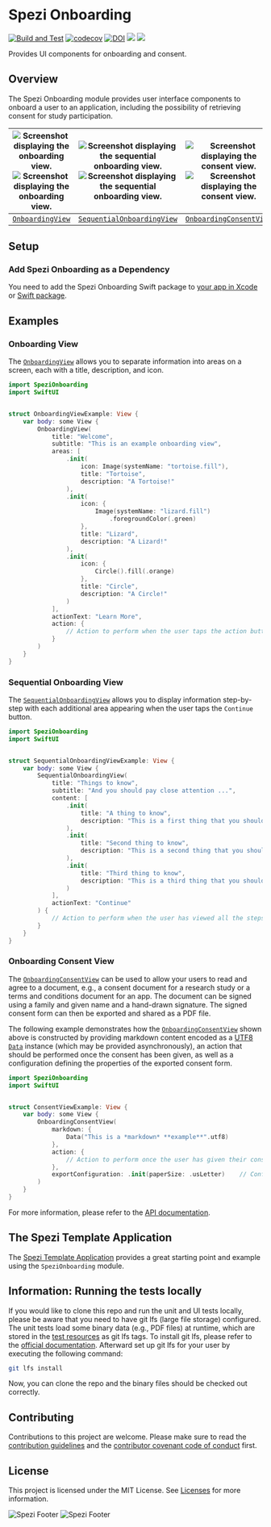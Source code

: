 <!--

This source file is part of the Stanford Spezi open-source project.

SPDX-FileCopyrightText: 2022 Stanford University and the project authors (see CONTRIBUTORS.md)

SPDX-License-Identifier: MIT
  
-->

# Spezi Onboarding

[![Build and Test](https://github.com/StanfordSpezi/SpeziOnboarding/actions/workflows/build-and-test.yml/badge.svg)](https://github.com/StanfordSpezi/SpeziOnboarding/actions/workflows/build-and-test.yml)
[![codecov](https://codecov.io/gh/StanfordSpezi/SpeziOnboarding/branch/main/graph/badge.svg?token=lsRIXi5IXY)](https://codecov.io/gh/StanfordSpezi/SpeziOnboarding)
[![DOI](https://zenodo.org/badge/DOI/10.5281/zenodo.7806970.svg)](https://doi.org/10.5281/zenodo.7806970)
[![](https://img.shields.io/endpoint?url=https%3A%2F%2Fswiftpackageindex.com%2Fapi%2Fpackages%2FStanfordSpezi%2FSpeziOnboarding%2Fbadge%3Ftype%3Dswift-versions)](https://swiftpackageindex.com/StanfordSpezi/SpeziOnboarding)
[![](https://img.shields.io/endpoint?url=https%3A%2F%2Fswiftpackageindex.com%2Fapi%2Fpackages%2FStanfordSpezi%2FSpeziOnboarding%2Fbadge%3Ftype%3Dplatforms)](https://swiftpackageindex.com/StanfordSpezi/SpeziOnboarding)

Provides UI components for onboarding and consent.


## Overview

The Spezi Onboarding module provides user interface components to onboard a user to an application, including the possibility of retrieving consent for study participation.

|![Screenshot displaying the onboarding view.](Sources/SpeziOnboarding/SpeziOnboarding.docc/Resources/OnboardingView.png#gh-light-mode-only) ![Screenshot displaying the onboarding view.](Sources/SpeziOnboarding/SpeziOnboarding.docc/Resources/OnboardingView~dark.png#gh-dark-mode-only)|![Screenshot displaying the sequential onboarding view.](Sources/SpeziOnboarding/SpeziOnboarding.docc/Resources/SequentialOnboardingView.png#gh-light-mode-only) ![Screenshot displaying the sequential onboarding view.](Sources/SpeziOnboarding/SpeziOnboarding.docc/Resources/SequentialOnboardingView~dark.png#gh-dark-mode-only)|![Screenshot displaying the consent view.](Sources/SpeziOnboarding/SpeziOnboarding.docc/Resources/ConsentView.png#gh-light-mode-only) ![Screenshot displaying the consent view.](Sources/SpeziOnboarding/SpeziOnboarding.docc/Resources/ConsentView~dark.png#gh-dark-mode-only)
|:--:|:--:|:--:|
|[`OnboardingView`](https://swiftpackageindex.com/stanfordspezi/spezionboarding/documentation/spezionboarding/onboardingview)|[`SequentialOnboardingView`](https://swiftpackageindex.com/stanfordspezi/spezionboarding/documentation/spezionboarding/sequentialonboardingview)|[`OnboardingConsentView`](https://swiftpackageindex.com/stanfordspezi/spezionboarding/documentation/spezionboarding/onboardingconsentview)|


## Setup

### Add Spezi Onboarding as a Dependency

You need to add the Spezi Onboarding Swift package to
[your app in Xcode](https://developer.apple.com/documentation/xcode/adding-package-dependencies-to-your-app#) or
[Swift package](https://developer.apple.com/documentation/xcode/creating-a-standalone-swift-package-with-xcode#Add-a-dependency-on-another-Swift-package).


## Examples

### Onboarding View

The [`OnboardingView`](https://swiftpackageindex.com/stanfordspezi/spezionboarding/documentation/spezionboarding/onboardingview) allows you to separate information into areas on a screen, each with a title, description, and icon.

```swift
import SpeziOnboarding
import SwiftUI


struct OnboardingViewExample: View {
    var body: some View {
        OnboardingView(
            title: "Welcome",
            subtitle: "This is an example onboarding view",
            areas: [
                .init(
                    icon: Image(systemName: "tortoise.fill"), 
                    title: "Tortoise", 
                    description: "A Tortoise!"
                ),
                .init(
                    icon: {
                        Image(systemName: "lizard.fill")
                            .foregroundColor(.green)
                    },
                    title: "Lizard", 
                    description: "A Lizard!"
                ),
                .init(
                    icon: {
                        Circle().fill(.orange)
                    }, 
                    title: "Circle", 
                    description: "A Circle!"
                )
            ],
            actionText: "Learn More",
            action: {
                // Action to perform when the user taps the action button.
            }
        )
    }
}
```


### Sequential Onboarding View

The [`SequentialOnboardingView`](https://swiftpackageindex.com/stanfordspezi/spezionboarding/documentation/spezionboarding/sequentialonboardingview) allows you to display information step-by-step with each additional area appearing when the user taps the `Continue` button.

```swift
import SpeziOnboarding
import SwiftUI


struct SequentialOnboardingViewExample: View {
    var body: some View {
        SequentialOnboardingView(
            title: "Things to know",
            subtitle: "And you should pay close attention ...",
            content: [
                .init(
                    title: "A thing to know", 
                    description: "This is a first thing that you should know; read carefully!"
                ),
                .init(
                    title: "Second thing to know", 
                    description: "This is a second thing that you should know; read carefully!"
                ),
                .init(
                    title: "Third thing to know", 
                    description: "This is a third thing that you should know; read carefully!"
                )
            ],
            actionText: "Continue"
        ) {
            // Action to perform when the user has viewed all the steps
        }
    }
}
```


### Onboarding Consent View

The [`OnboardingConsentView`](https://swiftpackageindex.com/stanfordspezi/spezionboarding/documentation/spezionboarding/onboardingconsentview) can be used to allow your users to read and agree to a document, e.g., a consent document for a research study or a terms and conditions document for an app. The document can be signed using a family and given name and a hand-drawn signature. The signed consent form can then be exported and shared as a PDF file.

The following example demonstrates how the [`OnboardingConsentView`](https://swiftpackageindex.com/stanfordspezi/spezionboarding/documentation/spezionboarding/onboardingconsentview) shown above is constructed by providing markdown content encoded as a [UTF8](https://www.swift.org/blog/utf8-string/) [`Data`](https://developer.apple.com/documentation/foundation/data) instance (which may be provided asynchronously), an action that should be performed once the consent has been given, as well as a configuration defining the properties of the exported consent form.

```swift
import SpeziOnboarding
import SwiftUI


struct ConsentViewExample: View {
    var body: some View {
        OnboardingConsentView(
            markdown: {
                Data("This is a *markdown* **example**".utf8)
            },
            action: {
                // Action to perform once the user has given their consent
            },
            exportConfiguration: .init(paperSize: .usLetter)    // Configure the properties of the exported consent form
        )
    }
}
```

For more information, please refer to the [API documentation](https://swiftpackageindex.com/StanfordSpezi/SpeziOnboarding/documentation).


## The Spezi Template Application

The [Spezi Template Application](https://github.com/StanfordSpezi/SpeziTemplateApplication) provides a great starting point and example using the `SpeziOnboarding` module.

## Information: Running the tests locally
If you would like to clone this repo and run the unit and UI tests locally, please be aware that you need to have git lfs (large file storage) configured. The unit tests load some binary data (e.g., PDF files) at runtime, which are stored in the [test resources](Tests/SpeziOnboardingTests/Resources/) as git lfs tags. To install git lfs, please refer to the [official documentation](https://git-lfs.com/). Afterward set up git lfs for your user by executing the following command:
```sh
git lfs install
``` 
Now, you can clone the repo and the binary files should be checked out correctly.
## Contributing

Contributions to this project are welcome. Please make sure to read the [contribution guidelines](https://github.com/StanfordSpezi/.github/blob/main/CONTRIBUTING.md) and the [contributor covenant code of conduct](https://github.com/StanfordSpezi/.github/blob/main/CODE_OF_CONDUCT.md) first.


## License

This project is licensed under the MIT License. See [Licenses](https://github.com/StanfordSpezi/SpeziOnboarding/tree/main/LICENSES) for more information.

![Spezi Footer](https://raw.githubusercontent.com/StanfordSpezi/.github/main/assets/FooterLight.png#gh-light-mode-only)
![Spezi Footer](https://raw.githubusercontent.com/StanfordSpezi/.github/main/assets/FooterDark.png#gh-dark-mode-only)
